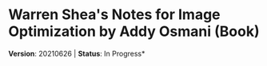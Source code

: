 # Warren Shea's Notes for Image Optimization by Addy Osmani (Book)
**Version**: 20210626 | **Status**: In Progress*


